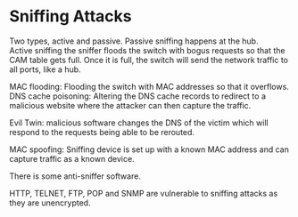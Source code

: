 # Sniffing Attacks

Two types, active and passive.
Passive sniffing happens at the hub.  
Active sniffing the sniffer floods the switch with bogus requests so that the CAM table gets full.  Once it is full, the switch will send the network traffic to all ports, like a hub.

MAC flooding: Flooding the switch with MAC addresses so that it overflows.
DNS cache poisoning: Altering the DNS cache records to redirect to a malicious website where the attacker can then capture the traffic.

Evil Twin: malicious software changes the DNS of the victim which will respond to the requests being able to be rerouted.

MAC spoofing:  Sniffing device is set up with a known MAC address and can capture traffic as a known device.

There is some anti-sniffer software.  

HTTP, TELNET, FTP, POP and SNMP are vulnerable to sniffing attacks as they are unencrypted.